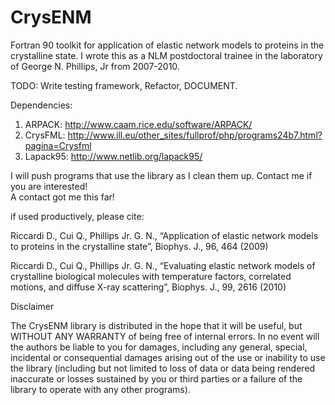 CrysENM
=======

Fortran 90 toolkit for application of elastic network models to proteins in the crystalline state. 
I wrote this as a NLM postdoctoral trainee in the laboratory of George N. Phillips, Jr from 2007-2010.  

TODO:  Write testing framework, Refactor, DOCUMENT.  

Dependencies: 


1. ARPACK:   http://www.caam.rice.edu/software/ARPACK/
2. CrysFML:  http://www.ill.eu/other_sites/fullprof/php/programs24b7.html?pagina=Crysfml
3. Lapack95: http://www.netlib.org/lapack95/

I will push programs that use the library as I clean them up.  Contact me if you are interested!  
A contact got me this far!

if used productively, please cite:

Riccardi D., Cui Q., Phillips Jr. G. N., 
“Application of elastic network models to proteins in the crystalline state”, Biophys. J., 96, 464 (2009)

Riccardi D., Cui Q., Phillips Jr. G. N., 
“Evaluating elastic network models of crystalline biological molecules with temperature factors, correlated motions, and diffuse X-ray scattering”, Biophys. J., 99, 2616 (2010)

Disclaimer

The CrysENM library is distributed in the hope that it will be useful, but WITHOUT ANY WARRANTY of being free of 
internal errors. In no event will the authors be liable to you for damages, including any general, special, 
incidental or consequential damages arising out of the use or inability to use the library (including but
not limited to loss of data or data being rendered inaccurate or losses sustained by you or third parties or a 
failure of the library to operate with any other programs).
